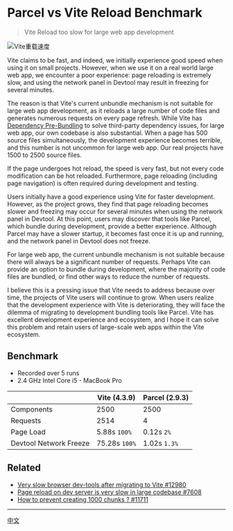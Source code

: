 # Parcel vs Vite Reload Benchmark

> Vite Reload too slow for large web app development

![Vite重载速度](https://github.com/yArna/parcel-vs-vite-vs-turbopack-hmr/assets/82231420/f568d336-6946-406f-a927-9f57ec90433c)



Vite claims to be fast, and indeed, we initially experience good speed when using it on small projects. However, when we use it on a real world large web app, we encounter a poor experience: page reloading is extremely slow, and using the network panel in Devtool may result in freezing for several minutes.

The reason is that Vite's current unbundle mechanism is not suitable for large web app development, as it reloads a large number of code files and generates numerous requests on every page refresh. While Vite has [Dependency Pre-Bundling](https://v2.vitejs.dev/guide/dep-pre-bundling.html) to solve third-party dependency issues, for large web app, our own codebase is also substantial. When a page has 500 source files simultaneously, the development experience becomes terrible, and this number is not uncommon for large web app. Our real projects have 1500 to 2500 source files.

If the page undergoes hot reload, the speed is very fast, but not every code modification can be hot reloaded. Furthermore, page reloading (including page navigation) is often required during development and testing.

Users initially have a good experience using Vite for faster development. However, as the project grows, they find that page reloading becomes slower and freezing may occur for several minutes when using the network panel in Devtool. At this point, users may discover that tools like Parcel, which bundle during development, provide a better experience. Although Parcel may have a slower startup, it becomes fast once it is up and running, and the network panel in Devtool does not freeze.

For large web app, the current unbundle mechanism is not suitable because there will always be a significant number of requests. Perhaps Vite can provide an option to bundle during development, where the majority of code files are bundled, or find other ways to reduce the number of requests.

I believe this is a pressing issue that Vite needs to address because over time, the projects of Vite users will continue to grow. When users realize that the development experience with Vite is deteriorating, they will face the dilemma of migrating to development bundling tools like Parcel. Vite has excellent development experience and ecosystem, and I hope it can solve this problem and retain users of large-scale web apps within the Vite ecosystem.

## Benchmark

- Recorded over 5 runs
- 2.4 GHz Intel Core i5 - MacBook Pro

|                        | Vite (4.3.9)  | Parcel (2.9.3) |
| ---------------------- | ------------- | -------------- |
| Components             | 2500          | 2500           |
| Requests               | 2514          | 4             |
| Page Load              | 5.88s `100%`  | 0.12s `2%`     |
| Devtool Network Freeze | 75.28s `100%` | 1.02s `1.3%`   |



## Related
- [Very slow browser dev-tools after migrating to Vite #12980](https://github.com/vitejs/vite/discussions/12980)
- [Page reload on dev server is very slow in large codebase #7608](https://github.com/vitejs/vite/issues/7608)
- [How to prevent creating 1000 chunks ? #11711](https://github.com/vitejs/vite/discussions/11711)
---

[中文](./README_ZH.md)
